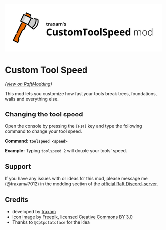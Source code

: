 ﻿![banner image](./CustomToolSpeed/banner.png)

# Custom Tool Speed
*([view on RaftModding](https://www.raftmodding.com/mods/customtoolspeed))*

This mod lets you customize how fast your tools break trees, foundations, walls and everything else.

## Changing the tool speed
Open the console by pressing the `[F10]` key and type the following command to change your tool speed. 

**Command: `toolspeed <speed>`**

**Example:** Typing `toolspeed 2` will double your tools' speed.

## Support
If you have any issues with or ideas for this mod, please message me (@traxam#7012) in the modding section of the [official Raft Discord-server](https://discord.gg/raft).

## Credits
- developed by [traxam](https://trax.am)
- [icon image](https://www.flaticon.com/free-icon/axe_998899) by [Freepik](https://www.freepik.com/), licensed [Creative Commons BY 3.0](http://creativecommons.org/licenses/by/3.0/)
- Thanks to `@Cptpotatoface` for the idea